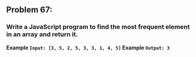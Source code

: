 ## Problem 67:

### Write a JavaScript program to find the most frequent element in an array and return it.

**Example `Input: [3, 5, 2, 5, 3, 3, 1, 4, 5]` Example `Output: 3`**




